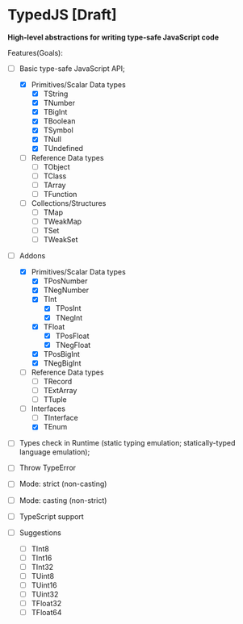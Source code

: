 # TypedJS [Draft]

__High-level abstractions for writing type-safe JavaScript code__

Features(Goals):
- [ ] Basic type-safe JavaScript API;
  - [x] Primitives/Scalar Data types
    - [x] TString
    - [x] TNumber
    - [x] TBigInt
    - [x] TBoolean
    - [x] TSymbol
    - [x] TNull
    - [x] TUndefined
  - [ ] Reference Data types
    - [ ] TObject
    - [ ] TClass
    - [ ] TArray
    - [ ] TFunction
  - [ ] Collections/Structures
    - [ ] TMap
    - [ ] TWeakMap
    - [ ] TSet
    - [ ] TWeakSet
- [ ] Addons
  - [x] Primitives/Scalar Data types
    - [x] TPosNumber
    - [x] TNegNumber
    - [x] TInt
      - [x] TPosInt
      - [x] TNegInt
    - [x] TFloat
      - [x] TPosFloat
      - [x] TNegFloat
    - [x] TPosBigInt
    - [x] TNegBigInt
  - [ ] Reference Data types
    - [ ] TRecord
    - [ ] TExtArray
    - [ ] TTuple
  - [ ] Interfaces
    - [ ] TInterface
    - [x] TEnum
- [ ] Types check in Runtime (static typing emulation; statically-typed language emulation);
- [ ] Throw TypeError
- [ ] Mode: strict (non-casting)
- [ ] Mode: casting (non-strict)
- [ ] TypeScript support

- [ ] Suggestions
  - [ ] TInt8
  - [ ] TInt16
  - [ ] TInt32
  - [ ] TUint8
  - [ ] TUint16
  - [ ] TUint32
  - [ ] TFloat32
  - [ ] TFloat64
